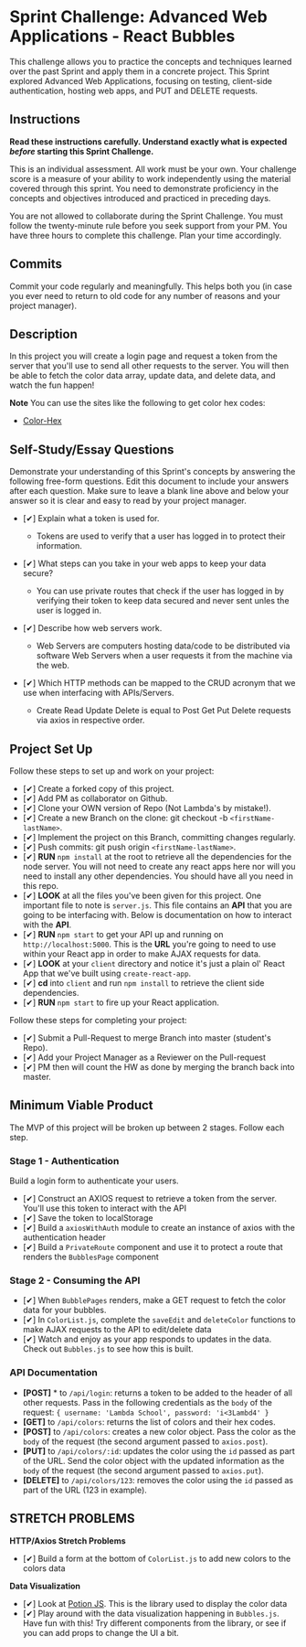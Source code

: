 # Sprint Challenge: Advanced Web Applications - React Bubbles

This challenge allows you to practice the concepts and techniques learned over the past Sprint and apply them in a concrete project. This Sprint explored Advanced Web Applications, focusing on testing, client-side authentication, hosting web apps, and PUT and DELETE requests.

## Instructions

**Read these instructions carefully. Understand exactly what is expected _before_ starting this Sprint Challenge.**

This is an individual assessment. All work must be your own. Your challenge score is a measure of your ability to work independently using the material covered through this sprint. You need to demonstrate proficiency in the concepts and objectives introduced and practiced in preceding days.

You are not allowed to collaborate during the Sprint Challenge. You must follow the twenty-minute rule before you seek support from your PM. You have three hours to complete this challenge. Plan your time accordingly.

## Commits

Commit your code regularly and meaningfully. This helps both you (in case you ever need to return to old code for any number of reasons and your project manager).

## Description

In this project you will create a login page and request a token from the server that you'll use to send all other requests to the server. You will then be able to fetch the color data array, update data, and delete data, and watch the fun happen!

**Note** You can use the sites like the following to get color hex codes:

- [Color-Hex](https://www.color-hex.com/)

## Self-Study/Essay Questions

Demonstrate your understanding of this Sprint's concepts by answering the following free-form questions. Edit this document to include your answers after each question. Make sure to leave a blank line above and below your answer so it is clear and easy to read by your project manager.

- [✔] Explain what a token is used for.
  - Tokens are used to verify that a user has logged in to protect their information. 


- [✔] What steps can you take in your web apps to keep your data secure?
  - You can use private routes that check if the user has logged in by verifying their token to keep data secured and never sent unles the user is logged in. 


- [✔] Describe how web servers work.
  - Web Servers are computers hosting data/code to be distributed via software Web Servers when a user requests it from the machine via the web. 

- [✔] Which HTTP methods can be mapped to the CRUD acronym that we use when interfacing with APIs/Servers.
  - Create Read Update Delete is equal to Post Get Put Delete requests via axios in respective order. 


## Project Set Up

Follow these steps to set up and work on your project:

- [✔] Create a forked copy of this project.
- [✔] Add PM as collaborator on Github.
- [✔] Clone your OWN version of Repo (Not Lambda's by mistake!).
- [✔] Create a new Branch on the clone: git checkout -b `<firstName-lastName>`.
- [✔] Implement the project on this Branch, committing changes regularly.
- [✔] Push commits: git push origin `<firstName-lastName>`.
- [✔] **RUN** `npm install` at the root to retrieve all the dependencies for the node server. You will not need to create any react apps here nor will you need to install any other dependencies. You should have all you need in this repo.
- [✔] **LOOK** at all the files you've been given for this project. One important file to note is `server.js`. This file contains an **API** that you are going to be interfacing with. Below is documentation on how to interact with the **API**.
- [✔] **RUN** `npm start` to get your API up and running on `http://localhost:5000`. This is the **URL** you're going to need to use within your React app in order to make AJAX requests for data.
- [✔] **LOOK** at your `client` directory and notice it's just a plain ol' React App that we've built using `create-react-app`.
- [✔] **cd** into `client` and run `npm install` to retrieve the client side dependencies.
- [✔] **RUN** `npm start` to fire up your React application.

Follow these steps for completing your project:

- [✔] Submit a Pull-Request to merge <firstName-lastName> Branch into master (student's  Repo).
- [✔] Add your Project Manager as a Reviewer on the Pull-request
- [✔] PM then will count the HW as done by  merging the branch back into master.

## Minimum Viable Product

The MVP of this project will be broken up between 2 stages. Follow each step.

### Stage 1 - Authentication

Build a login form to authenticate your users.

- [✔] Construct an AXIOS request to retrieve a token from the server. You'll use this token to interact with the API
- [✔] Save the token to localStorage
- [✔] Build a `axiosWithAuth` module to create an instance of axios with the authentication header
- [✔] Build a `PrivateRoute` component and use it to protect a route that renders the `BubblesPage` component

### Stage 2 - Consuming the API

- [✔] When `BubblePages` renders, make a GET request to fetch the color data for your bubbles.
- [✔] In `ColorList.js`, complete the `saveEdit` and `deleteColor` functions to make AJAX requests to the API to edit/delete data
- [✔] Watch and enjoy as your app responds to updates in the data. Check out `Bubbles.js` to see how this is built.

### API Documentation

  * **[POST]** * to `/api/login`: returns a token to be added to the header of all other requests. Pass in the following credentials as the `body` of the request: `{ username: 'Lambda School', password: 'i<3Lambd4' }`
  * **[GET]** to `/api/colors`: returns the list of colors and their hex codes.
  * **[POST]** to `/api/colors`: creates a new color object. Pass the color as the `body` of the request (the second argument passed to `axios.post`).
  * **[PUT]** to `/api/colors/:id`: updates the color using the `id` passed as part of the URL. Send the color object with the updated information as the `body` of the request (the second argument passed to `axios.put`).
  * **[DELETE]** to `/api/colors/123`: removes the color using the `id` passed as part of the URL (123 in example).

## STRETCH PROBLEMS

**HTTP/Axios Stretch Problems**

- [✔] Build a form at the bottom of `ColorList.js` to add new colors to the colors data

**Data Visualization**

- [✔] Look at [Potion JS](https://potion.js.org/). This is the library used to display the color data
- [✔] Play around with the data visualization happening in `Bubbles.js`. Have fun with this! Try different components from the library, or see if you can add props to change the UI a bit.